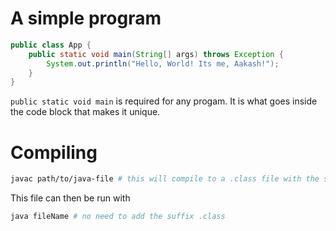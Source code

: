 # A simple program

```java
public class App {
    public static void main(String[] args) throws Exception {
        System.out.println("Hello, World! Its me, Aakash!");
    }
}
```

`public static void main` is required for any progam.  It is what goes inside the code block that makes it unique.

# Compiling
```sh
javac path/to/java-file # this will compile to a .class file with the same name as that of the file
```
This file can then be run with
```sh
java fileName # no need to add the suffix .class
```
